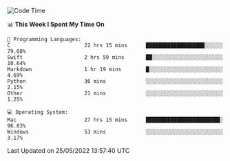 
<!--START_SECTION:waka-->
![Code Time](http://img.shields.io/badge/Code%20Time-0%20secs-blue)

📊 **This Week I Spent My Time On** 

```text
💬 Programming Languages: 
C                        22 hrs 15 mins      ███████████████████░░░░░░   79.08% 
Swift                    2 hrs 59 mins       ██░░░░░░░░░░░░░░░░░░░░░░░   10.64% 
Markdown                 1 hr 19 mins        █░░░░░░░░░░░░░░░░░░░░░░░░   4.69% 
Python                   36 mins             ░░░░░░░░░░░░░░░░░░░░░░░░░   2.15% 
Other                    21 mins             ░░░░░░░░░░░░░░░░░░░░░░░░░   1.25%

💻 Operating System: 
Mac                      27 hrs 15 mins      ████████████████████████░   96.83% 
Windows                  53 mins             ░░░░░░░░░░░░░░░░░░░░░░░░░   3.17%

```


 Last Updated on 25/05/2022 13:57:40 UTC
<!--END_SECTION:waka-->

